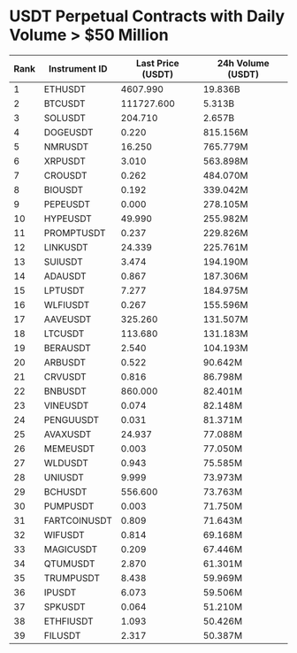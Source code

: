 # USDT Perpetual Contracts with Daily Volume > $50 Million

| Rank | Instrument ID | Last Price (USDT) | 24h Volume (USDT) |
|------|---------------|-------------------|-------------------|
| 1 | ETHUSDT | 4607.990 | 19.836B |
| 2 | BTCUSDT | 111727.600 | 5.313B |
| 3 | SOLUSDT | 204.710 | 2.657B |
| 4 | DOGEUSDT | 0.220 | 815.156M |
| 5 | NMRUSDT | 16.250 | 765.779M |
| 6 | XRPUSDT | 3.010 | 563.898M |
| 7 | CROUSDT | 0.262 | 484.070M |
| 8 | BIOUSDT | 0.192 | 339.042M |
| 9 | PEPEUSDT | 0.000 | 278.105M |
| 10 | HYPEUSDT | 49.990 | 255.982M |
| 11 | PROMPTUSDT | 0.237 | 229.826M |
| 12 | LINKUSDT | 24.339 | 225.761M |
| 13 | SUIUSDT | 3.474 | 194.190M |
| 14 | ADAUSDT | 0.867 | 187.306M |
| 15 | LPTUSDT | 7.277 | 184.975M |
| 16 | WLFIUSDT | 0.267 | 155.596M |
| 17 | AAVEUSDT | 325.260 | 131.507M |
| 18 | LTCUSDT | 113.680 | 131.183M |
| 19 | BERAUSDT | 2.540 | 104.193M |
| 20 | ARBUSDT | 0.522 | 90.642M |
| 21 | CRVUSDT | 0.816 | 86.798M |
| 22 | BNBUSDT | 860.000 | 82.401M |
| 23 | VINEUSDT | 0.074 | 82.148M |
| 24 | PENGUUSDT | 0.031 | 81.371M |
| 25 | AVAXUSDT | 24.937 | 77.088M |
| 26 | MEMEUSDT | 0.003 | 77.050M |
| 27 | WLDUSDT | 0.943 | 75.585M |
| 28 | UNIUSDT | 9.999 | 73.973M |
| 29 | BCHUSDT | 556.600 | 73.763M |
| 30 | PUMPUSDT | 0.003 | 71.750M |
| 31 | FARTCOINUSDT | 0.809 | 71.643M |
| 32 | WIFUSDT | 0.814 | 69.168M |
| 33 | MAGICUSDT | 0.209 | 67.446M |
| 34 | QTUMUSDT | 2.870 | 61.301M |
| 35 | TRUMPUSDT | 8.438 | 59.969M |
| 36 | IPUSDT | 6.073 | 59.506M |
| 37 | SPKUSDT | 0.064 | 51.210M |
| 38 | ETHFIUSDT | 1.093 | 50.426M |
| 39 | FILUSDT | 2.317 | 50.387M |
